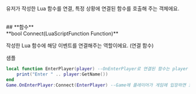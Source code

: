 
유저가 작성한 Lua 함수를 연결, 특정 상황에 연결된 함수를 호출해 주는 객체에요. 
<br>
## **함수**

<br>
**bool Connect(LuaScriptFunction Function)**

작성한 Lua 함수에 해당 이벤트를 연결해주는 역할이에요. (연결 함수) 

샘플 

```lua
local function EnterPlayer(player) --OnEnterPlayer로 연결된 함수는 player 인자가 고정적으로 들어가요.
	print("Enter " .. player:GetName()) 
end
Game.OnEnterPlayer:Connect(EnterPlayer) --Game에 플레이어가 게임에 입장하면 호출되는 함수를 연결해요.
```
